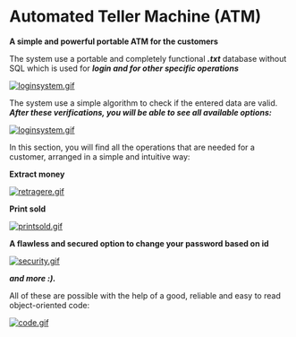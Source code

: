 # Automated Teller Machine (ATM)

**A simple and powerful portable ATM for the customers**

The system use a portable and completely functional ***.txt*** database without SQL
which is used for ***login and for other specific operations***

[![loginsystem.gif](https://i.postimg.cc/2yPdc85M/loginsystem.gif)](https://postimg.cc/2L7B3Yh7)

The system use a simple algorithm to check if the entered data are valid.
***After these verifications, you will be able to see all available options:***

[![loginsystem.gif](https://i.postimg.cc/2yPdc85M/loginsystem.gif)](https://postimg.cc/2L7B3Yh7)

In this section, you will find all the operations that are needed for a customer, arranged in a simple and intuitive way:

 **Extract money**

[![retragere.gif](https://i.postimg.cc/9Qzxth5j/retragere.gif)](https://postimg.cc/QFGkhvd6)

 **Print sold**

[![printsold.gif](https://i.postimg.cc/DypJsVPs/printsold.gif)](https://postimg.cc/SJ8xFv5N)

**A flawless and secured option to change your password based on id**

[![security.gif](https://i.postimg.cc/HLwxJh21/security.gif)](https://postimg.cc/bGv8WLWm)

***and more :).***

All of these are possible with the help of a good, reliable and easy to read object-oriented code:

[![code.gif](https://i.postimg.cc/02D6Ln63/code.gif)](https://postimg.cc/Yh2qF1zf)



